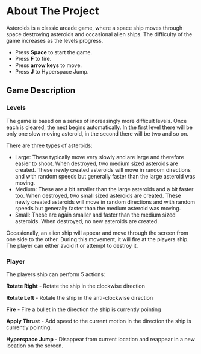 # About The Project 

Asteroids is a classic arcade game, where a space ship moves through space destroying asteroids and occasional alien ships. The difficulty of the game increases as the levels progress. 
- Press <b>Space</b> to start the game.
- Press <b>F</b> to fire.
- Press <b>arrow keys</b> to move.
- Press <b>J</b> to Hyperspace Jump.
## Game Description
### Levels
The game is based on a series of increasingly more difficult levels. Once each is cleared, the next begins automatically. In the first level there will be only one slow moving asteroid, in the second there will be two and so on.

There are three types of asteroids:
- Large: These typically move very slowly and are large and therefore easier to shoot. When destroyed, two medium sized asteroids are created. These newly created asteroids will move in random directions and with random speeds but generally faster than the large asteroid was moving.
- Medium: These are a bit smaller than the large asteroids and a bit faster too. When destroyed, two small sized asteroids are created. These newly created asteroids will move in random directions and with random speeds but generally faster than the medium asteroid was moving.
- Small: These are again smaller and faster than the medium sized asteroids. When destroyed, no new asteroids are created.

Occasionally, an alien ship will appear and move through the screen from one side to the other. During this movement, it will fire at the players ship. The player can either avoid it or attempt to destroy it.

### Player
The players ship can perform 5 actions:

<b>Rotate Right</b> - Rotate the ship in the clockwise direction

<b>Rotate Left</b> - Rotate the ship in the anti-clockwise direction

<b>Fire</b> - Fire a bullet in the direction the ship is currently pointing

<b>Apply Thrust</b> - Add speed to the current motion in the direction the ship is currently pointing.

<b>Hyperspace Jump</b> - Disappear from current location and reappear in a new location on the screen.